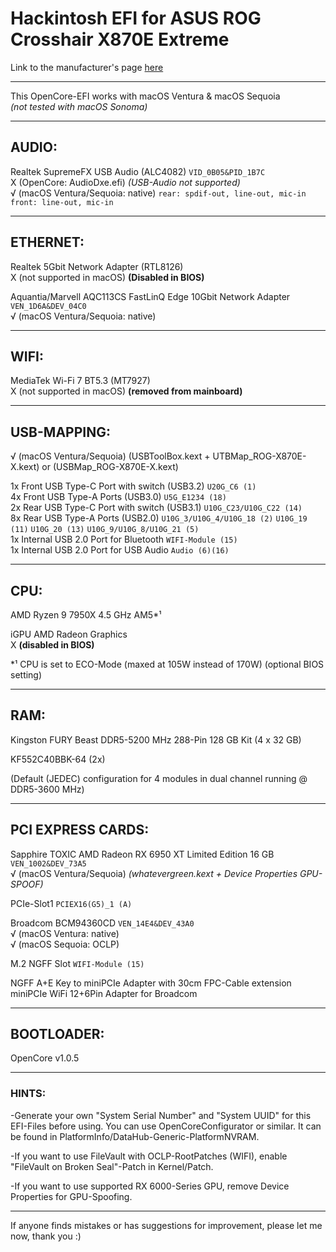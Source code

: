 # Hackintosh EFI for ASUS ROG Crosshair X870E Extreme
Link to the manufacturer's page [here](https://rog.asus.com/motherboards/rog-crosshair/rog-crosshair-x870e-extreme/)

----------------------------------------------------------------------------------------------------------------------
This OpenCore-EFI works with macOS Ventura & macOS Sequoia<br/>
*(not tested with macOS Sonoma)*

----------------------------------------------------------------------------------------------------------------------
## AUDIO:
Realtek SupremeFX USB Audio (ALC4082) `VID_0B05&PID_1B7C`<br />
X (OpenCore: AudioDxe.efi) *(USB-Audio not supported)*<br />
√ (macOS Ventura/Sequoia: native) `rear: spdif-out, line-out, mic-in` `front: line-out, mic-in`

----------------------------------------------------------------------------------------------------------------------
## ETHERNET:
Realtek 5Gbit Network Adapter (RTL8126)<br />
X (not supported in macOS) **(Disabled in BIOS)**

Aquantia/Marvell AQC113CS FastLinQ Edge 10Gbit Network Adapter `VEN_1D6A&DEV_04C0`<br />
√ (macOS Ventura/Sequoia: native)

----------------------------------------------------------------------------------------------------------------------
## WIFI:
MediaTek Wi-Fi 7 BT5.3 (MT7927)<br/>
X (not supported in macOS) **(removed from mainboard)**

----------------------------------------------------------------------------------------------------------------------
## USB-MAPPING:
√ (macOS Ventura/Sequoia) (USBToolBox.kext + UTBMap_ROG-X870E-X.kext) or (USBMap_ROG-X870E-X.kext)<br/>

1x Front USB Type-C Port with switch (USB3.2) `U20G_C6 (1)`<br/>
4x Front USB Type-A Ports (USB3.0) `U5G_E1234 (18)`<br/>
2x Rear USB Type-C Port with switch (USB3.1) `U10G_C23/U10G_C22 (14)`<br/>
8x Rear USB Type-A Ports (USB2.0) `U10G_3/U10G_4/U10G_18 (2)` `U10G_19 (11)` `U10G_20 (13)` `U10G_9/U10G_8/U10G_21 (5)`<br/>
1x Internal USB 2.0 Port for Bluetooth `WIFI-Module (15)`<br/>
1x Internal USB 2.0 Port for USB Audio `Audio (6)(16)`<br/>

----------------------------------------------------------------------------------------------------------------------
## CPU:
AMD Ryzen 9 7950X 4.5 GHz AM5*¹

iGPU AMD Radeon Graphics<br/>
X **(disabled in BIOS)**

*¹ CPU is set to ECO-Mode (maxed at 105W instead of 170W) (optional BIOS setting)

----------------------------------------------------------------------------------------------------------------------
## RAM:
Kingston FURY Beast DDR5-5200 MHz 288-Pin 128 GB Kit (4 x 32 GB)

KF552C40BBK-64 (2x)

(Default (JEDEC) configuration for 4 modules in dual channel running @ DDR5-3600 MHz)

----------------------------------------------------------------------------------------------------------------------
## PCI EXPRESS CARDS:
Sapphire TOXIC AMD Radeon RX 6950 XT Limited Edition 16 GB `VEN_1002&DEV_73A5`<br/>
√ (macOS Ventura/Sequoia) *(whatevergreen.kext + Device Properties GPU-SPOOF)*

PCIe-Slot1 `PCIEX16(G5)_1 (A)`

Broadcom BCM94360CD `VEN_14E4&DEV_43A0`<br/>
√ (macOS Ventura: native)<br/>
√ (macOS Sequoia: OCLP)

M.2 NGFF Slot `WIFI-Module (15)`<br/>

NGFF A+E Key to miniPCIe Adapter with 30cm FPC-Cable extension<br/>
miniPCIe WiFi 12+6Pin Adapter for Broadcom

----------------------------------------------------------------------------------------------------------------------
## BOOTLOADER:

OpenCore v1.0.5

----------------------------------------------------------------------------------------------------------------------
### HINTS:

-Generate your own "System Serial Number" and "System UUID" for this EFI-Files before using.
You can use OpenCoreConfigurator or similar.
It can be found in PlatformInfo/DataHub-Generic-PlatformNVRAM.

-If you want to use FileVault with OCLP-RootPatches (WIFI),
enable "FileVault on Broken Seal"-Patch in Kernel/Patch.

-If you want to use supported RX 6000-Series GPU,
remove Device Properties for GPU-Spoofing.

----------------------------------------------------------------------------------------------------------------------
If anyone finds mistakes or has suggestions for improvement, please let me now, thank you :)
